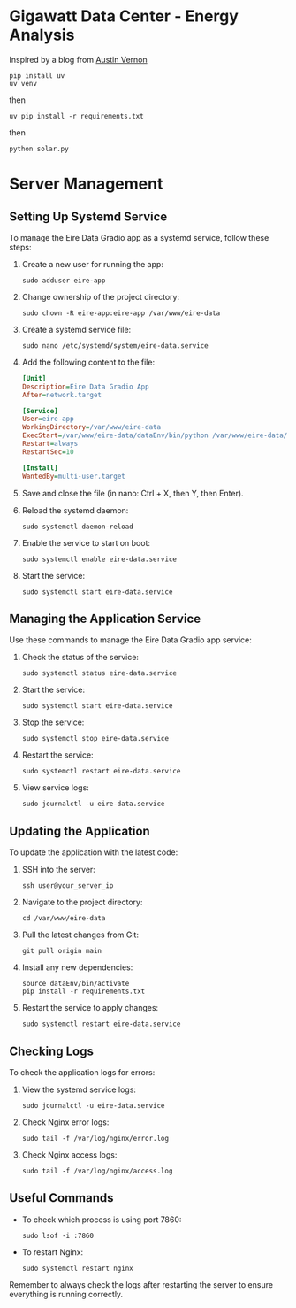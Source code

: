 # Gigawatt Data Center - Energy Analysis

Inspired by a blog from [Austin Vernon](https://austinvernon.site/blog/datacenterpv.html) 

```
pip install uv
uv venv
```
then
```
uv pip install -r requirements.txt
```
then
```
python solar.py
```


# Server Management

## Setting Up Systemd Service

To manage the Eire Data Gradio app as a systemd service, follow these steps:

1. Create a new user for running the app:
   ```
   sudo adduser eire-app
   ```

2. Change ownership of the project directory:
   ```
   sudo chown -R eire-app:eire-app /var/www/eire-data
   ```

3. Create a systemd service file:
   ```
   sudo nano /etc/systemd/system/eire-data.service
   ```

4. Add the following content to the file:
   ```ini
   [Unit]
   Description=Eire Data Gradio App
   After=network.target

   [Service]
   User=eire-app
   WorkingDirectory=/var/www/eire-data
   ExecStart=/var/www/eire-data/dataEnv/bin/python /var/www/eire-data/app/app.py
   Restart=always
   RestartSec=10

   [Install]
   WantedBy=multi-user.target
   ```

5. Save and close the file (in nano: Ctrl + X, then Y, then Enter).

6. Reload the systemd daemon:
   ```
   sudo systemctl daemon-reload
   ```

7. Enable the service to start on boot:
   ```
   sudo systemctl enable eire-data.service
   ```

8. Start the service:
   ```
   sudo systemctl start eire-data.service
   ```

## Managing the Application Service

Use these commands to manage the Eire Data Gradio app service:

1. Check the status of the service:
   ```
   sudo systemctl status eire-data.service
   ```

2. Start the service:
   ```
   sudo systemctl start eire-data.service
   ```

3. Stop the service:
   ```
   sudo systemctl stop eire-data.service
   ```

4. Restart the service:
   ```
   sudo systemctl restart eire-data.service
   ```

5. View service logs:
   ```
   sudo journalctl -u eire-data.service
   ```

## Updating the Application

To update the application with the latest code:

1. SSH into the server:
   ```
   ssh user@your_server_ip
   ```

2. Navigate to the project directory:
   ```
   cd /var/www/eire-data
   ```

3. Pull the latest changes from Git:
   ```
   git pull origin main
   ```

4. Install any new dependencies:
   ```
   source dataEnv/bin/activate
   pip install -r requirements.txt
   ```

5. Restart the service to apply changes:
   ```
   sudo systemctl restart eire-data.service
   ```

## Checking Logs

To check the application logs for errors:

1. View the systemd service logs:
   ```
   sudo journalctl -u eire-data.service
   ```

2. Check Nginx error logs:
   ```
   sudo tail -f /var/log/nginx/error.log
   ```

3. Check Nginx access logs:
   ```
   sudo tail -f /var/log/nginx/access.log
   ```

## Useful Commands

- To check which process is using port 7860:
  ```
  sudo lsof -i :7860
  ```

- To restart Nginx:
  ```
  sudo systemctl restart nginx
  ```

Remember to always check the logs after restarting the server to ensure everything is running correctly.